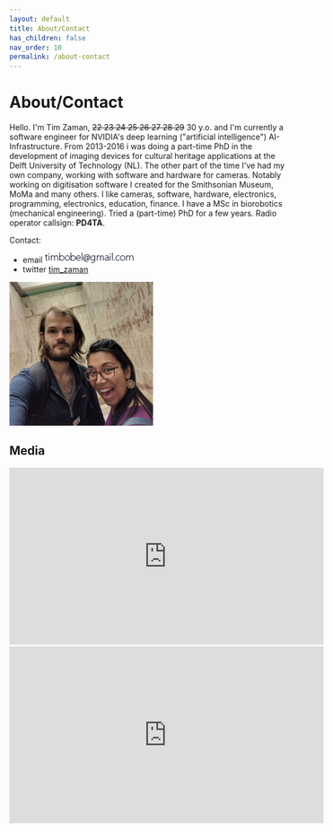 ```yaml
---
layout: default
title: About/Contact
has_children: false
nav_order: 10
permalink: /about-contact
---
```


# About/Contact

Hello. I'm Tim Zaman, ~~22 23 24 25 26 27 28 29~~ 30 y.o. and I'm currently a software engineer for NVIDIA's deep learning ("artificial intelligence") AI-Infrastructure. From 2013-2016 i was doing a part-time PhD in the development of imaging devices for cultural heritage applications at the Delft University of Technology (NL). The other part of the time I've had my own company, working with software and hardware for cameras. Notably working on digitisation software I created for the Smithsonian Museum, MoMa and many others. I like cameras, software, hardware, electronics, programming, electronics, education, finance. I have a MSc in biorobotics (mechanical engineering). Tried a (part-time) PhD for a few years. Radio operator callsign: **PD4TA**.

Contact:

* email ![Image](docs/about/email.jpg)
* twitter [tim_zaman](https://twitter.com/tim_zaman)

<img src="docs/about/tzdnz-NYC-2019.jpg" alt="dotaclient schema" width="256"/>

## Media

<iframe width="560" height="315" src="https://www.youtube.com/embed/kShT_Z3GJSU" frameborder="0" allow="accelerometer; autoplay; encrypted-media; gyroscope; picture-in-picture" allowfullscreen></iframe>

<iframe width="560" height="315" src="https://www.youtube.com/embed/er5N1Zv3oac" frameborder="0" allow="accelerometer; autoplay; encrypted-media; gyroscope; picture-in-picture" allowfullscreen></iframe>